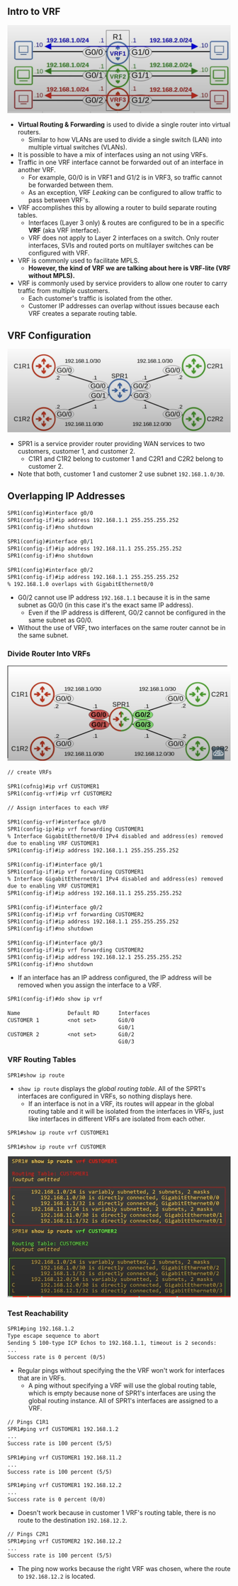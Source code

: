 ## Intro to VRF
![VRF network topology](./img4/VRF-network-diagram.png)

* **Virtual Routing & Forwarding** is used to divide a single router into virtual routers.
	* Similar to how VLANs are used to divide a single switch (LAN) into multiple virtual switches (VLANs).
* It is possible to have a mix of interfaces using an not using VRFs.
* Traffic in one VRF interface cannot be forwarded out of an interface in another VRF.
	* For example, G0/0 is in VRF1 and G1/2 is in VRF3, so traffic cannot be forwarded between them.
	* As an exception, VRF *Leaking* can be configured to allow traffic to pass between VRF's.
* VRF accomplishes this by allowing a router to build separate routing tables.
	* Interfaces (Layer 3 only) & routes are configured to be in a specific **VRF** (aka VRF interface).
	* VRF does not apply to Layer 2 interfaces on a switch. Only router interfaces, SVIs and routed ports on multilayer switches can be configured with VRF.
* VRF is commonly used to facilitate MPLS.
	* **However, the kind of VRF we are talking about here is VRF-lite (VRF without MPLS).**
* VRF is commonly used by service providers to allow one router to carry traffic from multiple customers.
	* Each customer's traffic is isolated from the other.
	* Customer IP addresses can overlap without issues because each VRF creates a separate routing table.

## VRF Configuration
![VRF configuration](./img4/VRF-configuratoin.png)
* SPR1 is a service provider router providing WAN services to two customers, customer 1, and customer 2.
	* C1R1 and C1R2 belong to customer 1 and C2R1 and C2R2 belong to customer 2.
* Note that both, customer 1 and customer 2 use subnet `192.168.1.0/30`.
## Overlapping IP Addresses
```
SPR1(config)#interface g0/0
SPR1(config-if)#ip address 192.168.1.1 255.255.255.252
SPR1(config-if)#no shutdown

SPR1(config)#interface g0/1
SPR1(config-if)#ip address 192.168.11.1 255.255.255.252
SPR1(config-if)#no shutdown

SPR1(config)#interface g0/2
SPR1(config-if)#ip address 192.168.1.1 255.255.255.252
% 192.168.1.0 overlaps with GigabitEthernet0/0
```
* G0/2 cannot use IP address `192.168.1.1` because it is in the same subnet as G0/0 (in this case it's the exact same IP address).
	* Even if the IP address is different, G0/2 cannot be configured in the same subnet as G0/0.
* Without the use of VRF, two interfaces on the same router cannot be in the same subnet.

### Divide Router Into VRFs
![Router divided into VRFs](./img4/Router-divided-into-VRFs.png)

```
// create VRFs

SPR1(cofnig)#ip vrf CUSTOMER1
SPR1(config-vrf)#ip vrf CUSTOMER2

// Assign interfaces to each VRF

SPR1(config-vrf)#interface g0/0
SPR1(config-ip)#ip vrf forwarding CUSTOMER1
% Interface GigabitEthernet0/0 IPv4 disabled and address(es) removed due to enabling VRF CUSTOMER1
SPR1(config-if)#ip address 192.168.1.1 255.255.255.252

SPR1(config-if)#interface g0/1
SPR1(config-if)#ip vrf forwarding CUSTOMER1
% Interface GigabitEthernet0/1 IPv4 disabled and address(es) removed due to enabling VRF CUSTOMER1
SPR1(config-if)#ip address 192.168.11.1 255.255.255.252

SPR1(config-if)#interface g0/2
SPR1(config-if)#ip vrf forwarding CUSTOMER2
SPR1(config-if)#ip address 192.168.1.1 255.255.255.252
SPR1(config-if)#no shutdown

SPR1(config-if)#interface g0/3
SPR1(config-if)#ip vrf forwarding CUSTOMER2
SPR1(config-if)#ip address 192.168.12.1 255.255.255.252
SPR1(config-if)#no shutdown
```
* If an interface has an IP address configured, the IP address will be removed when you assign the interface to a VRF.

```
SPR1(config-if)#do show ip vrf

Name               Default RD      Interfaces
CUSTOMER 1         <not set>       Gi0/0
                                   Gi0/1
CUSTOMER 2         <not set>       Gi0/2
                                   Gi0/3
```

### VRF Routing Tables
```
SPR1#show ip route
```
* `show ip route` displays the *global routing table*. All of the SPR1's interfaces are configured in VRFs, so nothing displays here.
	* If an interface is not in a VRF, its routes will appear in the global routing table and it will be isolated from the interfaces in VRFs, just like interfaces in different VRFs are isolated from each other.

```
SPR1#show ip route vrf CUSTOMER1

SPR1#show ip route vrf CUSTOMER
```
![Display VRFs routes](./img4/VRFs-routes.png)

### Test Reachability

```
SPR1#ping 192.168.1.2
Type escape sequence to abort
Sending 5 100-type ICP Echos to 192.168.1.1, timeout is 2 seconds:
...
Success rate is 0 percent (0/5)
```
* Regular pings without specifying the the VRF won't work for interfaces that are in VRFs.
	* A ping without specifying a VRF will use the global routing table, which is empty because none of SPR1's interfaces are using the global routing instance. All of SPR1's interfaces are assigned to a VRF.

```
// Pings C1R1
SPR1#ping vrf CUSTOMER1 192.168.1.2
...
Success rate is 100 percent (5/5)

SPR1#ping vrf CUSTOMER1 192.168.11.2
...
Success rate is 100 percent (5/5)
```

```
SPR1#ping vrf CUSTOMER1 192.168.12.2
...
Success rate is 0 percent (0/0)
```
* Doesn't work because in customer 1 VRF's routing table, there is no route to the destination `192.168.12.2`.

```
// Pings C2R1
SPR1#ping vrf CUSTOMER2 192.168.12.2
...
Success rate is 100 percent (5/5)
```
* The ping now works because the right VRF was chosen, where the route to `192.168.12.2`  is located.